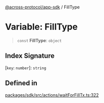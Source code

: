 [@across-protocol/app-sdk](../README.md) / FillType

# Variable: FillType

> `const` **FillType**: `object`

## Index Signature

 \[`key`: `number`\]: `string`

## Defined in

[packages/sdk/src/actions/waitForFillTx.ts:322](https://github.com/across-protocol/toolkit/blob/d027d7c23e7230b7b5f439570f9efd60c1d715ce/packages/sdk/src/actions/waitForFillTx.ts#L322)
